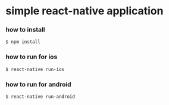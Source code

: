 # simple react-native application
### how to install
```
$ npm install
```
### how to run for ios
```
$ react-native run-ios
```
### how to run for android
```
$ react-native run-android
```
